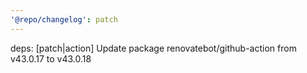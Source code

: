 ```yaml
---
'@repo/changelog': patch
---
```


deps: [patch|action] Update package renovatebot/github-action from v43.0.17 to v43.0.18
